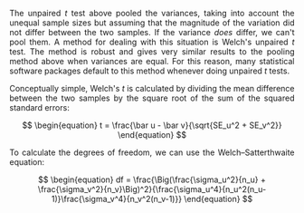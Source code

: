<div style="text-align: justify">
<p>The unpaired <i>t</i> test above pooled the variances, taking into account
the unequal sample sizes but assuming that the magnitude of the variation did
not differ between the two samples. If the variance <i>does</i> differ, we
can't pool them. A method for dealing with this situation is Welch's unpaired
<i>t</i> test. The method is robust and gives very similar results to the
pooling method above when variances are equal. For this reason, many
statistical software packages default to this method whenever doing unpaired
<i>t</i> tests.</p>

<p>Conceptually simple, Welch's <i>t</i> is calculated by dividing the mean
difference between the two samples by the square root of the sum of the squared
standard errors:</p>
</div>

$$
\begin{equation}
t = \frac{\bar u - \bar v}{\sqrt{SE_u^2 + SE_v^2}}
\end{equation}
$$

<div style="text-align: justify">
<p>To calculate the degrees of freedom, we can use the Welch–Satterthwaite
equation:</p>
</div>

$$
\begin{equation}
df = \frac{\Big(\frac{\sigma_u^2}{n_u} + \frac{\sigma_v^2}{n_v}\Big)^2}{\frac{\sigma_u^4}{n_u^2(n_u-1)}\frac{\sigma_v^4}{n_v^2(n_v-1)}}
\end{equation}
$$

